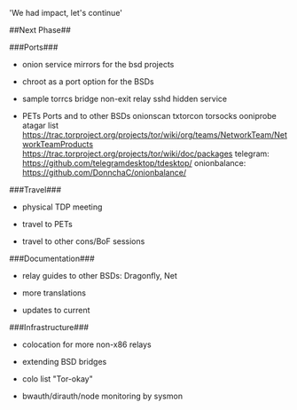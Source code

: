 'We had impact, let's continue'

##Next Phase##

###Ports###

* onion service mirrors for the bsd projects

* chroot as a port option for the BSDs

* sample torrcs
	bridge
	non-exit relay
	sshd hidden service

* PETs Ports
	and to other BSDs
	onionscan
	txtorcon
	torsocks
	ooniprobe
	atagar list
	https://trac.torproject.org/projects/tor/wiki/org/teams/NetworkTeam/NetworkTeamProducts
	https://trac.torproject.org/projects/tor/wiki/doc/packages
	telegram: https://github.com/telegramdesktop/tdesktop/
	onionbalance: https://github.com/DonnchaC/onionbalance/

###Travel###

* physical TDP meeting

* travel to PETs

* travel to other cons/BoF sessions

###Documentation###

* relay guides to other BSDs: Dragonfly, Net

* more translations

* updates to current

###Infrastructure###

* colocation for more non-x86 relays

* extending BSD bridges

* colo list "Tor-okay"

* bwauth/dirauth/node monitoring by sysmon
